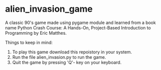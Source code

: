 # alien_invasion_game
A classic 90's game made using pygame module and learned from a book name Python Crash Course: A Hands-On, Project-Based Introduction to Programming by Eric Matthes.

Things to keep in mind:
1. To play this game download this repoistory in your system.
2. Run the file alien_invasion.py to run the game.
3. Quit the game by pressing 'Q'- key on your keyboard.
